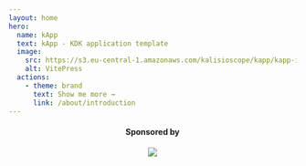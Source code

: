 ```yaml
---
layout: home
hero:
  name: kApp
  text: kApp - KDK application template
  image:
    src: https://s3.eu-central-1.amazonaws.com/kalisioscope/kapp/kapp-icon-256x256.png
    alt: VitePress
  actions:
    - theme: brand
      text: Show me more →
      link: /about/introduction
---
```


<center>
  <h4>Sponsored by</h4> 
  <a href="https://kalisio.com"><img src="https://s3.eu-central-1.amazonaws.com/kalisioscope/kalisio/kalisio-logo-black-256x84.png"></a>
</center>
